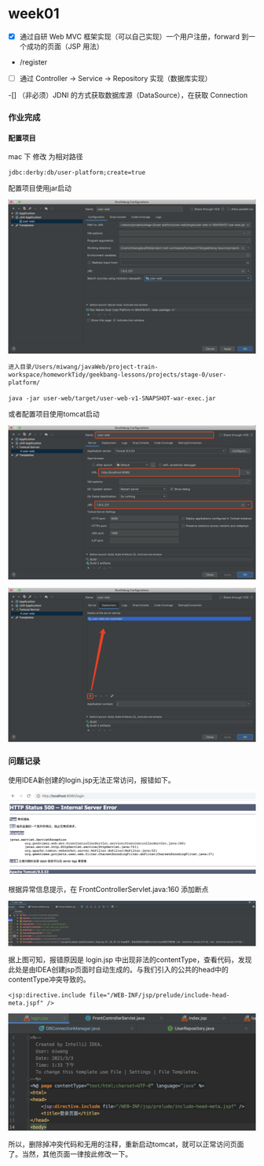 # week01

-[X] 通过自研 Web MVC 框架实现（可以自己实现）一个用户注册，forward 到一个成功的页面（JSP 用法）

- /register

-[ ] 通过 Controller -> Service -> Repository 实现（数据库实现）

-[] （非必须）JDNI 的方式获取数据库源（DataSource），在获取 Connection

### 作业完成

#### 配置项目

mac 下 修改 为相对路径

```
jdbc:derby:db/user-platform;create=true
```

配置项目使用jar启动

![image-20210303143517385](picture/week01/image-20210303143517385.png)

```
进入目录/Users/miwang/javaWeb/project-train-workspace/homeworkTidy/geekbang-lessons/projects/stage-0/user-platform/

java -jar user-web/target/user-web-v1-SNAPSHOT-war-exec.jar
```

或者配置项目使用tomcat启动

![image-20210303154938510](picture/week01/image-20210303154938510.png)

![image-20210303155013206](picture/week01/image-20210303155013206.png)



### 问题记录

使用IDEA新创建的login.jsp无法正常访问，报错如下。

![image-20210303155214120](picture/week01/image-20210303155214120.png)

根据异常信息提示，在 FrontControllerServlet.java:160 添加断点

![image-20210303152336891](picture/week01/image-20210303152336891.png)

据上图可知，报错原因是 login.jsp 中出现非法的contentType，查看代码，发现此处是由IDEA创建jsp页面时自动生成的。与我们引入的公共的head中的contentType冲突导致的。

```
<jsp:directive.include file="/WEB-INF/jsp/prelude/include-head-meta.jspf" />
```

![image-20210303152240192](picture/week01/image-20210303152240192.png)

所以，删除掉冲突代码和无用的注释，重新启动tomcat，就可以正常访问页面了。当然，其他页面一律按此修改一下。

